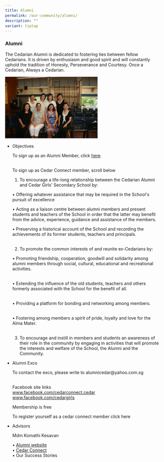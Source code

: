 ```yaml
---
title: Alumni
permalink: /our-community/alumni/
description: ""
variant: tiptap
---
```

<h3>Alumni</h3>
<p>The Cedarian Alumni is dedicated to fostering ties between fellow Cedarians.
It is driven by enthusiasm and good spirit and will constantly uphold the
tradition of Honesty, Perseverance and Courtesy. Once a Cedarian, Always
a Cedarian.</p>
<div class="isomer-image-wrapper">
<img style="width:60%" height="auto" width="100%" src="/images/alumni1.png">
</div>
<ul>
<li>
<p>Objectives</p>
<p>To sign up as an Alumni Member, click&nbsp;<a href="/files/alumni_membership_form.pdf" rel="noopener noreferrer nofollow" target="_blank">here</a>.
<br>
<br>
</p>
<p>To sign up as Cedar Connect member, scroll below
<br>
</p>
<ol data-tight="true" class="tight">
<li>
<p>To encourage a life-long relationship between the Cedarian Alumni and
Cedar Girls' Secondary School by:
<br>
</p>
</li>
</ol>
<p>• Offering whatever assistance that may be required in the School's pursuit
of excellence
<br>
</p>
<p>• Acting as a liaison centre between alumni members and present students
and teachers of the School in order that the latter may benefit from the
advice, experience, guidance and assistance of the members.
<br>
</p>
<p>• Preserving a historical account of the School and recording the achievements
of its former students, teachers and principals.
<br>
<br>
</p>
<ol start="2" data-tight="true" class="tight">
<li>
<p>To promote the common interests of and reunite ex-Cedarians by:
<br>
</p>
</li>
</ol>
<p>• Promoting friendship, cooperation, goodwill and solidarity among alumni
members through social, cultural, educational and recreational activities.
<br>
<br>
</p>
<p>• Extending the influence of the old students, teachers and others formerly
associated with the School for the benefit of all.
<br>
<br>
</p>
<p>• Providing a platform for bonding and networking among members.
<br>
<br>
</p>
<p>• Fostering among members a spirit of pride, loyalty and love for the
Alma Mater.
<br>
<br>
</p>
<ol start="3" data-tight="true" class="tight">
<li>
<p>To encourage and instill in members and students an awareness of their
role in the community by engaging in activities that will promote the interests
and welfare of the School, the Alumni and the Community.</p>
</li>
</ol>
<p></p>
</li>
<li>
<p>Alumni Exco</p>
<p></p>
<p>To contact the exco, please write to&nbsp;alumnicedar@yahoo.com.sg
<br>
<br>
</p>
<p>Facebook site links
<br><a href="www.facebook.com/cedarconnect.cedar" rel="noopener noreferrer nofollow" target="_blank">www.facebook.com/cedarconnect.cedar</a>
<br><a href="www.facebook.com/cedargirls" rel="noopener noreferrer nofollow" target="_blank">www.facebook.com/cedargirls</a>
<br>
</p>
<p>Membership is free
<br>
</p>
<p>To register yourself as a cedar connect member click here</p>
<p></p>
</li>
<li>
<p>Advisors</p>
<p>Mdm Komathi Kesavan</p>
<p>• <a href="http://cedarianalumni.blogspot.com/" rel="noopener noreferrer nofollow" target="_blank">Alumni website</a>
<br>• <a href="http://cedarconnect.blogspot.com/" rel="noopener noreferrer nofollow" target="_blank">Cedar Connect </a>
<br>• Our Success Stories</p>
<p></p>
</li>
</ul>
<p></p>